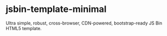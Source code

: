 # jsbin-template-minimal

Ultra simple, robust, cross-browser, CDN-powered, bootstrap-ready JS Bin HTML5 template.
